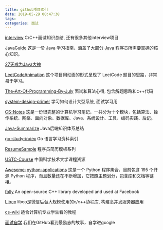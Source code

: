 ```yaml
---
title: github项目索引
date: 2019-05-29 00:47:38
tags:
categories: 面试
---
```


[interview](https://github.com/huihut/interview)
C/C++面试知识总结, 还有很多其他interview项目

[JavaGuide](https://github.com/Snailclimb/JavaGuide)
这是一份 Java 学习指南，涵盖了大部分 Java 程序员所需要掌握的核心知识。

[27天成为Java大神](https://github.com/DuGuQiuBai/Java)


[LeetCodeAnimation](https://github.com/MisterBooo/LeetCodeAnimation)
这个项目用动画的形式呈现了 LeetCode 题目的思路，非常易于学习。

[The-Art-Of-Programming-By-July](https://github.com/julycoding/The-Art-Of-Programming-By-July)
面试和算法心得, 包含解题思路和c++代码

[system-design-primer](https://github.com/donnemartin/system-design-primer)
学习如何设计大型系统, 面试学习用

[CS-Notes](https://github.com/CyC2018/CS-Notes)
这是一份很完整的计算机学习笔记，一共分为十个模块，包括算法、操作系统、网络、面向对象、数据库、Java、系统设计、工具、编码实践、后记。

[Java-Summarize](https://github.com/zaiyunduan123/Java-Summarize)
Java后端知识体系总结

[go-study-index](https://github.com/Unknwon/go-study-index)
Go 语言学习资料索引

[ResumeSample](https://github.com/geekcompany/ResumeSample)
程序员简历模板系列

[USTC-Course](https://github.com/USTC-Resource/USTC-Course)
中国科学技术大学课程资源

[Awesome-python-applications](https://github.com/mahmoud/awesome-python-applications)
这是一个 Python 程序集合，目前包含 195 个开源 Python 程序，而且数量还在不断增加，它按照主题划分，包含库和文档等链接。

[folly](https://github.com/facebook/folly)
An open-source C++ library developed and used at Facebook

[Libco](https://github.com/Tencent/libco)
libco是微信后台大规模使用的c/c++协程库, 构建高并发服务器应用

[cs-wiki](https://github.com/Veal98/CS-Wiki)
适合计算机专业学生看的教程

[面试自学](https://github.com/jwasham/coding-interview-university/blob/master/translations/README-cn.md)
我们在GitHub看到最励志的故事，自学进google